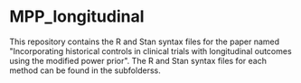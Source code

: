 # MPP_longitudinal

This repository contains the R and Stan syntax files for the paper named "Incorporating historical controls in clinical trials with
longitudinal outcomes using the modified power prior". The R and Stan syntax files for each method can be found in the subfolderss.
